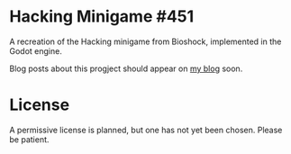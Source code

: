 # Hacking Minigame #451
A recreation of the Hacking minigame from Bioshock, implemented in the Godot engine.

Blog posts about this progject should appear on [my blog](slightlyintelligent.com) soon.

# License
A permissive license is planned, but one has not yet been chosen. Please be patient.
